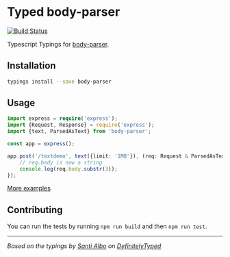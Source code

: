 # Typed body-parser
[![Build Status](https://travis-ci.org/felixfbecker/typed-body-parser.svg?branch=master)](https://travis-ci.org/felixfbecker/typed-body-parser)

Typescript Typings for [body-parser](https://github.com/expressjs/body-parser).

## Installation
```sh
typings install --save body-parser
```

## Usage

```ts
import express = require('express');
import {Request, Response} = require('express');
import {text, ParsedAsText} from 'body-parser';

const app = express();

app.post('/textdemo', text({limit: '1MB'}), (req: Request & ParsedAsText, res: Response) => {
    // req.body is now a string
    console.log(req.body.substr(3));
});

```

[More examples](./test/test.ts)

## Contributing
You can run the tests by running `npm run build` and then `npm run test`.


---------------------------------------

_Based on the typings by [Santi Albo](https://github.com/santialbo) on [DefinitelyTyped](https://github.com/DefinitelyTyped/DefinitelyTyped)_

